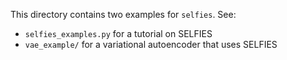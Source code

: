 This directory contains two examples for ``selfies``. See: 
 * ``selfies_examples.py`` for a tutorial on SELFIES 
 * ``vae_example/`` for a variational autoencoder that uses SELFIES  


